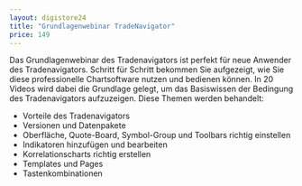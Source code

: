```yaml
---
layout: digistore24
title: "Grundlagenwebinar TradeNavigator"
price: 149
---
```

<p>Das Grundlagenwebinar des Tradenavigators ist perfekt f&#xFC;r neue Anwender des Tradenavigators. Schritt f&#xFC;r Schritt bekommen Sie aufgezeigt, wie Sie diese professionelle Chartsoftware nutzen und bedienen k&#xF6;nnen. In 20 Videos wird dabei die Grundlage gelegt, um das Basiswissen der Bedingung des Tradenavigators aufzuzeigen. Diese Themen werden behandelt:</p>
<ul><li>Vorteile des Tradenavigators</li>
<li>Versionen und Datenpakete</li>
<li>Oberfl&#xE4;che, Quote-Board, Symbol-Group und Toolbars richtig einstellen</li>
<li>Indikatoren hinzuf&#xFC;gen und bearbeiten</li>
<li>Korrelationscharts richtig erstellen</li>
<li>Templates und Pages</li>
<li>Tastenkombinationen</li>
</ul>